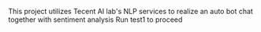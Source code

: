 This project utilizes Tecent AI lab's NLP services to realize an auto bot chat together with sentiment analysis
Run test1 to proceed
